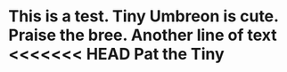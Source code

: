 This is a test. Tiny Umbreon is cute. Praise the bree.
Another line of text
<<<<<<< HEAD
Pat the Tiny
=======
